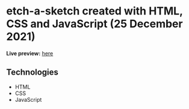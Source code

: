 # etch-a-sketch created with HTML, CSS and JavaScript (25 December 2021)

**Live preview:** [here](https://tender-tesla-72b11e.netlify.app/)

## Technologies
* HTML
* CSS
* JavaScript
